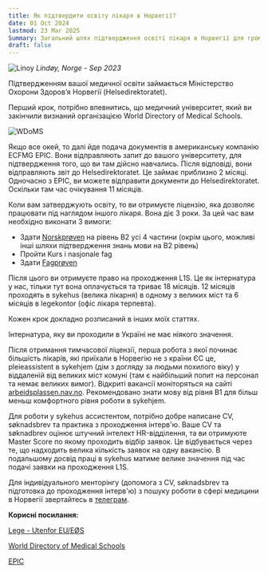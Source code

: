```yaml
---
title: Як підтвердити освіту лікаря в Норвегії?
date: 01 Oct 2024
lastmod: 23 Mar 2025
Summary: Загальний шлях підтвердження освіті лікаря в Норвегії для громадян України
draft: false
---
```


![Linoy](/img/doctor-in-norway/lindoy.webp)
*Lindøy, Norge - Sep 2023*

Підтвердженням вашої медичної освіти займається Міністерство Охорони Здоровʼя Норвегії (Helsedirektoratet).

Перший крок, потрібно впевнитись, що медичний університет, який ви закінчили визнаний організацією World Directory of Medical Schools.

![WDoMS](/img/doctor-in-norway/WDoMS.png)

Якщо все окей, то далі йде подача документів в американську компанію ECFMG EPIC. Вони відправляють запит до вашого університету, для підтвердження того, що ви там дійсно навчались. Після відповіді, вони відправляють звіт до Helsedirektoratet. Це займає приблизно 2 місяці.
Одночасно з EPIC, ви можете відправити документи до Helsedirektoratet. Оскільки там час очікування 11 місяців.

Коли вам затверджують освіту, то ви отримуєте ліцензію, яка дозволяє працювати під наглядом іншого лікаря. Вона діє 3 роки. За цей час вам необхідно виконати 3 вимоги:

* Здати [Norskprøven](/articles/norskproven) на рівень B2 усі 4 частини (окрім цього, можливі інші шляхи підтвердження знань мови на B2 рівень)
* Пройти Kurs i nasjonale fag
* Здати [Fagprøven](/articles/fagproven)

Після цього ви отримуєте право на проходження L1S. Це як інтернатура у нас, тільки тут вона оплачується та триває 18 місяців. 12 місяців проходять в sykehus (велика лікарня) в одному з великих міст та 6 місяців в legekontor (офіс лікаря терпевта).

Кожен крок докладно розписаний в інших моїх статтях.

Інтернатура, яку ви проходили в Україні не має ніякого значення.

Після отримання тимчасової ліцензії, перша робота з якої починає більшість лікарів, які приїхали в Норвегію не з країни ЄС це, pleieassistent в sykehjem (дім з догляду за людьми похилого віку) у віддаленій від великих міст комуні (там є найбільший попит на персонал та немає великих вимог). Відкриті вакансії моніторяться на сайті [arbeidsplassen.nav.no](https://arbeidsplassen.nav.no/). Рекомендовано знати мову від рівня B1 для більш меньш комфортного рівня роботи в sykehjem.

Для роботи у sykehus ассистентом, потрібно добре написане CV, søknadsbrev та практика з проходження інтерв'ю. Ваше CV та søknadbrev оцінює штучний інтелект HR-відділення, та ви отримуюте Master Score по якому проходить відбір заявок. Це відбувається через те, що надходить велика кількість заявок на одну вакансію. В подальшому досвід праці в sykehus матиме велике значення під час подачі заявки на проходження L1S.

Для індивідуального менторінгу (допомога з CV, søknadsbrev та підготовка до проходження інтерв'ю) з пошуку роботи в сфері медицини в Норвегії звертайтесь в [телеграм](https://t.me/cat_scan).

**Корисні посилання:**

[Lege - Utenfor EU/EØS](https://www.helsedirektoratet.no/tema/autorisasjon-og-spesialistutdanning/autorisasjon-og-lisens?path=15-3-2-lege-utenfor-eueos#:~:text=Du%20b%C3%B8r%20legge%20ved%20autorisasjon,om%20type%20stilling%20og%20arbeid.)

[World Directory of Medical Schools](https://search.wdoms.org/)

[EPIC](https://www.ecfmg.org/psv/instructions-norway.html)
